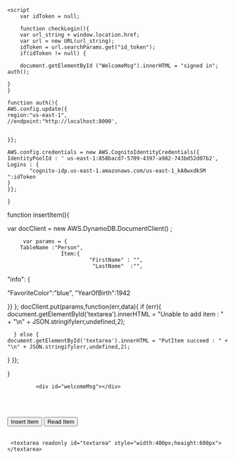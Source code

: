 <!DOCTYPE html>
<html xmlns="http://www.w3.org/1999/html">
<scrip>
    <script src="https://sdk.amazonaws.com/js/aws-sdk-2.7.16.min.js"></script>
    <script src="js/aws-cognito-sdk.min.js"></script>
    <script src="js3/amazon-cognito-identity.min.js"></script>

    <script
        var idToken = null;

        function checkLogin(){
        var url_string + window.location.href;
        var url = new URL(url_string);
        idToken = url.searchParams.get("id_token");
        if(idToken != null) {

        document.getElementById ("WelcomeMsg").innerHTML = "signed in";
    auth();

    }
    }

    function auth(){
    AWS.config.update({
    region:"us-east-1",
    //endpoint:"http://localhost:8000',


    }};

    AWS.config.credentials = new AWS.CognitoIdentityCredentials({
    IdentityPoolId : ' us-east-1:858bacd7-5709-4397-a982-743bd52d07b2',
    Logins : {
           "cognito-idp.us-east-1.amazonaws.com/us-east-1_kA8wxdkSM
    ":idToken
    }
    }};

    }
function insertItem(){

var docClient = new AWS.DynamoDB.DocumentClient() ;

         var params = {
        TableName :"Person",
                     Item:{
                              "FirstName" : "",
                               "LastName"  :"",

"info": {

"FavoriteColor":"blue",
"YearOfBirth":1942


}}
};
docClient.put(params,function(err,data){
      if (err){
                 document.getElementById('textarea').innerHTML = "Unable to add item : " + "\n" + JSON.stringifylerr,undefined,2);

      } else {
    document.getElementById('textarea').innerHTML = "PutItem succeed : " + "\n" + JSON.stringifylerr,undefined,2);

}
}};


}

</scrip>
       </head>
             <body onload="CheckLogin()"></body>

             <div id="welcomeMsg"></div>
<a href="https://webappdnd.auth.us-east-1.amazoncognito.com/login?client_id=4gjfgjg6v31016oqfu3g5tsug2&response_type=token&scope=aws.cognito.signin.user.admin+email+openid+profile&redirect_uri=https://localhost:8080/"></a>
 <br></br>

<input type = "button" value="Insert Item" onclick="SelectNewsletter();"/>
<input type="button" value="Read Item" onclick="readNewsletter();"/>
<br></br>


     <textarea readonly id="textarea" style="width:400px;heaight:600px"></textarea>









</body>

</html>
